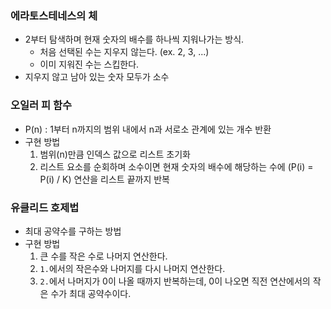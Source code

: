 ### 에라토스테네스의 체
- 2부터 탐색하며 현재 숫자의 배수를 하나씩 지워나가는 방식.
  - 처음 선택된 수는 지우지 않는다. (ex. 2, 3, ...)
  - 이미 지워진 수는 스킵한다.
- 지우지 않고 남아 있는 숫자 모두가 소수

### 오일러 피 함수
- P(n) : 1부터 n까지의 범위 내에서 n과 서로소 관계에 있는 개수 반환
- 구현 방법
  1. 범위(n)만큼 인덱스 값으로 리스트 초기화
  2. 리스트 요소를 순회하며 소수이면 현재 숫자의 배수에 해당하는 수에 (P(i) = P(i) / K) 연산을 리스트 끝까지 반복

### 유클리드 호제법
- 최대 공약수를 구하는 방법
- 구현 방법
  1. 큰 수를 작은 수로 나머지 연산한다.
  2. `1.`에서의 작은수와 나머지를 다시 나머지 연산한다.
  3. `2.`에서 나머지가 0이 나올 때까지 반복하는데, 0이 나오면 직전 연산에서의 작은 수가 최대 공약수이다.